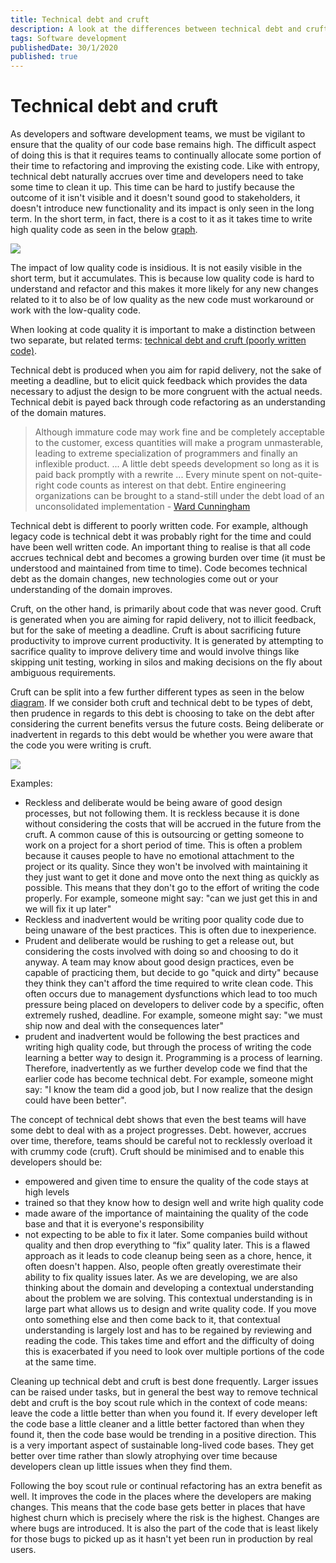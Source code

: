 ```yaml
---
title: Technical debt and cruft
description: A look at the differences between technical debt and cruft. The solutions for resolving them, why technical debt is natural and cruft should be avoided
tags: Software development
publishedDate: 30/1/2020
published: true
---
```


# Technical debt and cruft

As developers and software development teams, we must be vigilant to ensure that the quality of our code base remains high. The difficult aspect of doing this is that it requires teams to continually allocate some portion of their time to refactoring and improving the existing code. Like with entropy, technical debt naturally accrues over time and developers need to take some time to clean it up. This time can be hard to justify because the outcome of it isn't visible and it doesn't sound good to stakeholders, it doesn't introduce new functionality and its impact is only seen in the long term. In the short term, in fact, there is a cost to it as it takes time to write high quality code as seen in the below [graph](https://martinfowler.com/articles/is-quality-worth-cost.html).

<img class="nx-jangular-blog-centered-image" src="/assets/velocity-and-code-quality.png">

The impact of low quality code is insidious. It is not easily visible in the short term, but it accumulates. This is because low quality code is hard to understand and refactor and this makes it more likely for any new changes related to it to also be of low quality as the new code must workaround or work with the low-quality code.

When looking at code quality it is important to make a distinction between two separate, but related terms: [technical debt and cruft (poorly written code)](https://www.youtube.com/watch?v=pqeJFYwnkjE).

Technical debt is produced when you aim for rapid delivery, not the sake of meeting a deadline, but to elicit quick feedback which provides the data necessary to adjust the design to be more congruent with the actual needs. Technical debit is payed back through code refactoring as an understanding of the domain matures.

> Although immature code may work fine and be completely acceptable to the customer, excess quantities will make a program unmasterable, leading to extreme specialization of programmers and finally an inflexible product. ... A little debt speeds development so long as it is paid back promptly with a rewrite ... Every minute spent on not-quite-right code counts as interest on that debt. Entire engineering organizations can be brought to a stand-still under the debt load of an unconsolidated implementation - [Ward Cunningham](http://c2.com/doc/oopsla92.html)

Technical debt is different to poorly written code. For example, although legacy code is technical debt it was probably right for the time and could have been well written code. An important thing to realise is that all code accrues technical debt and becomes a growing burden over time (it must be understood and maintained from time to time). Code becomes technical debt as the domain changes, new technologies come out or your understanding of the domain improves.

Cruft, on the other hand, is primarily about code that was never good. Cruft is generated when you are aiming for rapid delivery, not to illicit feedback, but for the sake of meeting a deadline. Cruft is about sacrificing future productivity to improve current productivity. It is generated by attempting to sacrifice quality to improve delivery time and would involve things like skipping unit testing, working in silos and making decisions on the fly about ambiguous requirements.

Cruft can be split into a few further different types as seen in the below [diagram](https://martinfowler.com/bliki/TechnicalDebtQuadrant.html). If we consider both cruft and technical debt to be types of debt, then prudence in regards to this debt is choosing to take on the debt after considering the current benefits versus the future costs. Being deliberate or inadvertent in regards to this debt would be whether you were aware that the code you were writing is cruft.

<img class="nx-jangular-blog-centered-image" src="/assets/cruft-technical-debt-quadrant.png">

Examples:

- Reckless and deliberate would be being aware of good design processes, but not following them. It is reckless because it is done without considering the costs that will be accrued in the future from the cruft. A common cause of this is outsourcing or getting someone to work on a project for a short period of time. This is often a problem because it causes people to have no emotional attachment to the project or its quality. Since they won't be involved with maintaining it they just want to get it done and move onto the next thing as quickly as possible. This means that they don't go to the effort of writing the code properly. For example, someone might say: "can we just get this in and we will fix it up later"
- Reckless and inadvertent would be writing poor quality code due to being unaware of the best practices. This is often due to inexperience.
- Prudent and deliberate would be rushing to get a release out, but considering the costs involved with doing so and choosing to do it anyway. A team may know about good design practices, even be capable of practicing them, but decide to go "quick and dirty" because they think they can't afford the time required to write clean code. This often occurs due to management dysfunctions which lead to too much pressure being placed on developers to deliver code by a specific, often extremely rushed, deadline. For example, someone might say: "we must ship now and deal with the consequences later"
- prudent and inadvertent would be following the best practices and writing high quality code, but through the process of writing the code learning a better way to design it. Programming is a process of learning. Therefore, inadvertently as we further develop code we find that the earlier code has become technical debt. For example, someone might say: "I know the team did a good job, but I now realize that the design could have been better".

The concept of technical debt shows that even the best teams will have some debt to deal with as a project progresses. Debt. however, accrues over time, therefore, teams should be careful not to recklessly overload it with crummy code (cruft). Cruft should be minimised and to enable this developers should be:

- empowered and given time to ensure the quality of the code stays at high levels
- trained so that they know how to design well and write high quality code
- made aware of the importance of maintaining the quality of the code base and that it is everyone's responsibility
- not expecting to be able to fix it later. Some companies build without quality and then drop everything to “fix” quality later. This is a flawed approach as it leads to code cleanup being seen as a chore, hence, it often doesn't happen. Also, people often greatly overestimate their ability to fix quality issues later. As we are developing, we are also thinking about the domain and developing a contextual understanding about the problem we are solving. This contextual understanding is in large part what allows us to design and write quality code. If you move onto something else and then come back to it, that contextual understanding is largely lost and has to be regained by reviewing and reading the code. This takes time and effort and the difficulty of doing this is exacerbated if you need to look over multiple portions of the code at the same time.

Cleaning up technical debt and cruft is best done frequently. Larger issues can be raised under tasks, but in general the best way to remove technical debt and cruft is the boy scout rule which in the context of code means: leave the code a little better than when you found it. If every developer left the code base a little cleaner and a little better factored than when they found it, then the code base would be trending in a positive direction. This is a very important aspect of sustainable long-lived code bases. They get better over time rather than slowly atrophying over time because developers clean up little issues when they find them.

Following the boy scout rule or continual refactoring has an extra benefit as well. It improves the code in the places where the developers are making changes. This means that the code base gets better in places that have highest churn which is precisely where the risk is the highest. Changes are where bugs are introduced. It is also the part of the code that is least likely for those bugs to picked up as it hasn't yet been run in production by real users.
